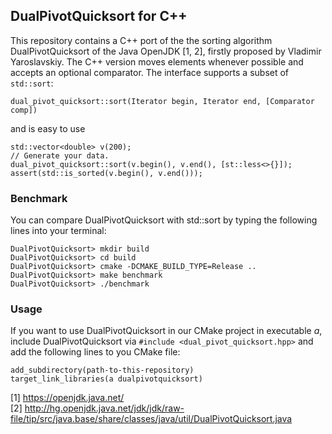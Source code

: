 ## DualPivotQuicksort for C++

This repository contains a C++ port of the the sorting algorithm DualPivotQuicksort of the Java OpenJDK [1, 2], firstly proposed by Vladimir Yaroslavskiy. The C++ version moves elements whenever possible and accepts an optional comparator. The interface supports a subset of ```std::sort```:
```
dual_pivot_quicksort::sort(Iterator begin, Iterator end, [Comparator comp])
```
and is easy to use
```
std::vector<double> v(200);
// Generate your data.
dual_pivot_quicksort::sort(v.begin(), v.end(), [st::less<>{}]);
assert(std::is_sorted(v.begin(), v.end()));
```

### Benchmark

You can compare DualPivotQuicksort with std::sort by typing the following lines into your terminal:
```
DualPivotQuicksort> mkdir build
DualPivotQuicksort> cd build
DualPivotQuicksort> cmake -DCMAKE_BUILD_TYPE=Release ..
DualPivotQuicksort> make benchmark
DualPivotQuicksort> ./benchmark
```

### Usage
If you want to use DualPivotQuicksort in our CMake project in executable *a*, include DualPivotQuicksort via ```#include <dual_pivot_quicksort.hpp>``` and add the following lines to you CMake file:
```
add_subdirectory(path-to-this-repository)
target_link_libraries(a dualpivotquicksort)
```

[1] https://openjdk.java.net/ \
[2] http://hg.openjdk.java.net/jdk/jdk/raw-file/tip/src/java.base/share/classes/java/util/DualPivotQuicksort.java
